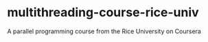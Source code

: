 # multithreading-course-rice-univ
A parallel programming course from the Rice University on Coursera
